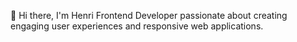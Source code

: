 👋 Hi there, I'm Henri
Frontend Developer passionate about creating engaging user experiences and responsive web applications.
